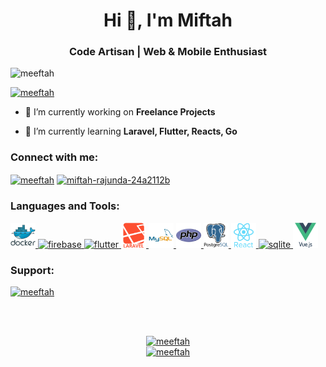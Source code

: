 <h1 align="center">Hi 👋, I'm Miftah</h1>
<h3 align="center">Code Artisan | Web & Mobile Enthusiast</h3>

<p align="left"> <img src="https://komarev.com/ghpvc/?username=meeftah&label=Profile%20views&color=dc5050&style=plastic" alt="meeftah" /> </p>

<p align="left"> <a href="https://github.com/ryo-ma/github-profile-trophy"><img src="https://github-profile-trophy.vercel.app/?username=meeftah" alt="meeftah" /></a> </p>

- 🔭 I’m currently working on **Freelance Projects**

- 🌱 I’m currently learning **Laravel, Flutter, Reacts, Go**

<h3 align="left">Connect with me:</h3>
<p align="left">
<a href="https://dev.to/meeftah" target="blank"><img align="center" src="https://raw.githubusercontent.com/rahuldkjain/github-profile-readme-generator/master/src/images/icons/Social/devto.svg" alt="meeftah" height="30" width="40" /></a>
<a href="https://linkedin.com/in/miftah-rajunda-24a2112b" target="blank"><img align="center" src="https://raw.githubusercontent.com/rahuldkjain/github-profile-readme-generator/master/src/images/icons/Social/linked-in-alt.svg" alt="miftah-rajunda-24a2112b" height="30" width="40" /></a>
</p>

<h3 align="left">Languages and Tools:</h3>
<p align="left"> <a href="https://www.docker.com/" target="_blank" rel="noreferrer"> <img src="https://raw.githubusercontent.com/devicons/devicon/master/icons/docker/docker-original-wordmark.svg" alt="docker" width="40" height="40"/> </a> <a href="https://firebase.google.com/" target="_blank" rel="noreferrer"> <img src="https://www.vectorlogo.zone/logos/firebase/firebase-icon.svg" alt="firebase" width="40" height="40"/> </a> <a href="https://flutter.dev" target="_blank" rel="noreferrer"> <img src="https://www.vectorlogo.zone/logos/flutterio/flutterio-icon.svg" alt="flutter" width="40" height="40"/> </a> <a href="https://laravel.com/" target="_blank" rel="noreferrer"> <img src="https://raw.githubusercontent.com/devicons/devicon/master/icons/laravel/laravel-plain-wordmark.svg" alt="laravel" width="40" height="40"/> </a> <a href="https://www.mysql.com/" target="_blank" rel="noreferrer"> <img src="https://raw.githubusercontent.com/devicons/devicon/master/icons/mysql/mysql-original-wordmark.svg" alt="mysql" width="40" height="40"/> </a> <a href="https://www.php.net" target="_blank" rel="noreferrer"> <img src="https://raw.githubusercontent.com/devicons/devicon/master/icons/php/php-original.svg" alt="php" width="40" height="40"/> </a> <a href="https://www.postgresql.org" target="_blank" rel="noreferrer"> <img src="https://raw.githubusercontent.com/devicons/devicon/master/icons/postgresql/postgresql-original-wordmark.svg" alt="postgresql" width="40" height="40"/> </a> <a href="https://reactjs.org/" target="_blank" rel="noreferrer"> <img src="https://raw.githubusercontent.com/devicons/devicon/master/icons/react/react-original-wordmark.svg" alt="react" width="40" height="40"/> </a> <a href="https://www.sqlite.org/" target="_blank" rel="noreferrer"> <img src="https://www.vectorlogo.zone/logos/sqlite/sqlite-icon.svg" alt="sqlite" width="40" height="40"/> </a> <a href="https://vuejs.org/" target="_blank" rel="noreferrer"> <img src="https://raw.githubusercontent.com/devicons/devicon/master/icons/vuejs/vuejs-original-wordmark.svg" alt="vuejs" width="40" height="40"/> </a> </p>

<h3 align="left">Support:</h3>
<p>
  <a href="https://www.buymeacoffee.com/meeftah"> 
    <img src="https://cdn.buymeacoffee.com/buttons/v2/default-yellow.png" height="50" width="210" alt="meeftah" />
  </a>
</p><br><br>

<p align="center" >
  <a href="https://github.com/meeftah/">
    <img width=500 left="200" src="https://github-readme-stats.vercel.app/api?username=meeftah&count_private=true&layout=compact&theme=dark&hide=javascript" alt="meeftah" />
  </a>
  <br>
  <a href="https://github.com/meeftah/">
    <img width=500 src="https://github-readme-stats.vercel.app/api/top-langs?username=meeftah&show_icons=true&theme=dark&title_color=ffffff&text_color=adadad&hide_border=true&locale=en&layout=compact" alt="meeftah" />
  </a>
</p>
